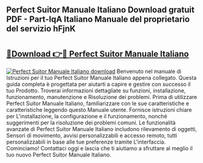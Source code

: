 ## Perfect Suitor Manuale Italiano Download gratuit PDF - Part-lqA Italiano Manuale del proprietario del servizio hFjnK

# <h2><a href="http://dfee77f.blite.top/?on=Perfect+Suitor+Manuale+Italiano">🔗Download 👉🔴 Perfect Suitor Manuale Italiano</a></h2>

[![Perfect Suitor Manuale Italiano download](https://i.imgur.com/lujVjoI.png)](http://dfee77f.blite.top/?on=Perfect+Suitor+Manuale+Italiano)
Benvenuto nel manuale di Istruzioni per il tuo Perfect Suitor Manuale Italiano appena collegato. Questa guida completa è progettata per aiutarti a capire e gestire con successo il tuo Prodotto. Troverai informazioni dettagliate su funzioni, installazione, funzionamento, manutenzione e Risoluzione dei problemi. Prima di utilizzare Perfect Suitor Manuale Italiano, familiarizzare con le sue caratteristiche e caratteristiche leggendo questo Manuale utente. Fornisce istruzioni chiare per L'installazione, la configurazione e il funzionamento, nonché suggerimenti per la risoluzione dei problemi comuni. Le funzionalità avanzate di Perfect Suitor Manuale Italiano includono rilevamento di oggetti, Sensori di movimento, avvisi personalizzabili e accesso remoto, tutti personalizzabili in base alle tue preferenze tramite L'interfaccia. Cominciamo! Contattaci oggi e lascia che ti aiutiamo a sfruttare al meglio il tuo nuovo Perfect Suitor Manuale Italiano.
